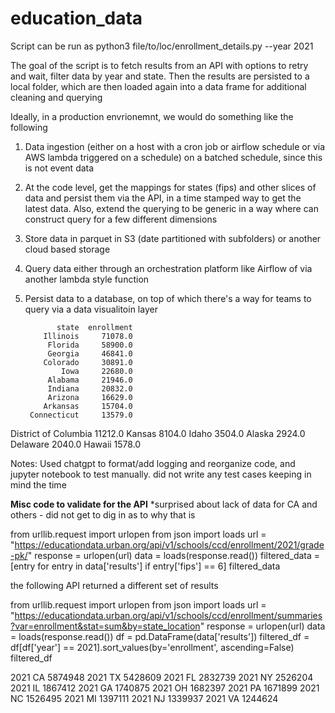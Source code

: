 # education_data

Script can be run as python3 file/to/loc/enrollment_details.py --year 2021 

 The goal of the script is to fetch results from an API with options to retry and wait, filter data by year and state. Then the results are persisted to a local folder, which are then loaded again into a data frame for additional cleaning and querying

 Ideally, in a production envrionemnt, we would do something like the following
 1) Data ingestion (either on a host with a cron job or airflow schedule or via AWS lambda triggered on a schedule) on a batched schedule, since this is not event data
 2) At the code level, get the mappings for states (fips) and other slices of data and persist them via the API, in a time stamped way to get the latest data. Also, extend the querying to be generic in a way where can construct query for a few different dimensions
 3) Store data in parquet in S3 (date partitioned with subfolders) or another cloud based storage
 4) Query data either through an orchestration platform like Airflow of via another lambda style function
 5) Persist data to a database, on top of which there's a way for teams to query via a data visualitoin layer

               state  enrollment
            Illinois     71078.0
             Florida     58900.0
             Georgia     46841.0
            Colorado     30891.0
                Iowa     22680.0
             Alabama     21946.0
             Indiana     20832.0
             Arizona     16629.0
            Arkansas     15704.0
         Connecticut     13579.0
District of Columbia     11212.0
              Kansas      8104.0
               Idaho      3504.0
              Alaska      2924.0
            Delaware      2040.0
              Hawaii      1578.0



Notes:
 Used chatgpt to format/add logging and reorganize  code, and jupyter notebook to test manually. did not write any test cases keeping in mind the time


**Misc code to validate for the API**
*surprised about lack of data for CA and others - did not get to dig in as to why that is

  
  from urllib.request import urlopen
  from json import loads
  url = "https://educationdata.urban.org/api/v1/schools/ccd/enrollment/2021/grade-pk/"
  response = urlopen(url)
  data = loads(response.read())
  filtered_data = [entry for entry in data['results'] if entry['fips'] == 6]
  filtered_data

the following API returned a different set of results

from urllib.request import urlopen
from json import loads
 url = "https://educationdata.urban.org/api/v1/schools/ccd/enrollment/summaries?var=enrollment&stat=sum&by=state_location"
 response = urlopen(url)
 data = loads(response.read())
 df = pd.DataFrame(data['results'])
 filtered_df = df[df['year'] == 2021].sort_values(by='enrollment', ascending=False)
 filtered_df

  2021	CA	5874948
  2021	TX	5428609
  2021	FL	2832739
  2021	NY	2526204
  2021	IL	1867412
  2021	GA	1740875
  2021	OH	1682397
  2021	PA	1671899
  2021	NC	1526495
  2021	MI	1397111
  2021	NJ	1339937
  2021	VA	1244624

